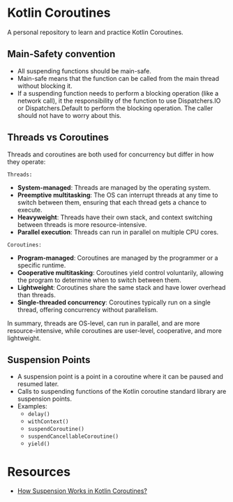 # Kotlin Coroutines
A personal repository to learn and practice Kotlin Coroutines.

## Main-Safety convention
- All suspending functions should be main-safe.
- Main-safe means that the function can be called from the main thread without blocking it.
- If a suspending function needs to perform a blocking operation (like a network call), it the responsibility of the function to use Dispatchers.IO 
or Dispatchers.Default to perform the blocking operation. The caller should not have to worry about this.

## Threads vs Coroutines
Threads and coroutines are both used for concurrency but differ in how they operate:

`Threads:`
- **System-managed**: Threads are managed by the operating system.
- **Preemptive multitasking**: The OS can interrupt threads at any time to switch between them, ensuring that each thread gets a chance to execute.
- **Heavyweight**: Threads have their own stack, and context switching between threads is more resource-intensive.
- **Parallel execution**: Threads can run in parallel on multiple CPU cores.

`Coroutines:`
- **Program-managed**: Coroutines are managed by the programmer or a specific runtime.
- **Cooperative multitasking**: Coroutines yield control voluntarily, allowing the program to determine when to switch between them.
- **Lightweight**: Coroutines share the same stack and have lower overhead than threads.
- **Single-threaded concurrency**: Coroutines typically run on a single thread, offering concurrency without parallelism.

In summary, threads are OS-level, can run in parallel, and are more resource-intensive, while coroutines are user-level, cooperative, and more lightweight.


## Suspension Points
- A suspension point is a point in a coroutine where it can be paused and resumed later.
- Calls to suspending functions of the Kotlin coroutine standard library are suspension points.
- Examples:
  - `delay()`
  - `withContext()`
  - `suspendCoroutine()`
  - `suspendCancellableCoroutine()`
  - `yield()`


# Resources
- [How Suspension Works in Kotlin Coroutines?](https://www.youtube.com/watch?v=5hR42Fkz2Ms)